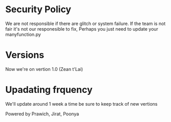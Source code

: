 # Security Policy

We are not responsible if there are glitch or system failure.
If the team is not fair it's not our responesible to fix, Perhaps you just need to update your manyfunction.py

# Versions

Now we're on vertion 1.0 (Zean t'Lai)

# Upadating frquency

We'll update around 1 week a time be sure to keep track of new vertions

Powered by Prawich, Jirat, Poonya

